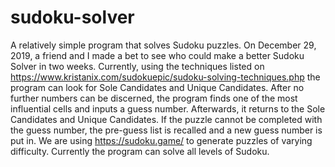 # sudoku-solver
A relatively simple program that solves Sudoku puzzles.
On December 29, 2019, a friend and I made a bet to see who could make a better Sudoku Solver in two weeks.
Currently, using the techniques listed on https://www.kristanix.com/sudokuepic/sudoku-solving-techniques.php the program can look for Sole Candidates and Unique Candidates.
After no further numbers can be discerned, the program finds one of the most influential cells and inputs a guess number. Afterwards, it returns to the Sole Candidates and Unique Candidates. If the puzzle cannot be completed with the guess number, the pre-guess list is recalled and a new guess number is put in.
We are using https://sudoku.game/ to generate puzzles of varying difficulty. Currently the program can solve all levels of Sudoku.
